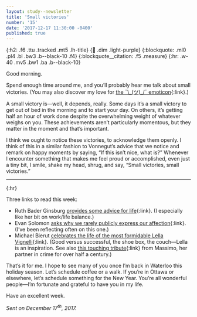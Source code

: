 ```yaml
---
layout: study--newsletter
title: 'Small victories'
number: '15'
date: '2017-12-17 11:30:00 -0400'
published: true
---
```


{:h2: .f6 .ttu .tracked .mt5 .lh-title}
{:link: .dim .light-purple}
{:blockquote: .ml0 .pl4 .bl .bw3 .b--black-10 .f4}
{:blockquote__citation: .f5 .measure}
{:hr: .w-40 .mv5 .bw1 .ba .b--black-10}

Good morning.

Spend enough time around me, and you’ll probably hear me talk about small victories. (You may also discover my love for [the ¯\\\_(ツ)\_/¯ emoticon](https://lucascherkewski.com/shrug/){:link}.)

A small victory is—well, it depends, really. Some days it’s a small victory to get out of bed in the morning and to start your day. On others, it’s getting half an hour of work done despite the overwhelming weight of whatever weighs on you. These achievements aren’t particularly momentous, but they matter in the moment and that’s important.

I think we ought to notice these victories, to acknowledge them openly. I think of this in a similar fashion to Vonnegut’s advice that we notice and remark on happy moments by saying, “If this isn’t nice, what is?” Whenever I encounter something that makes me feel proud or accomplished, even just a tiny bit, I smile, shake my head, shrug, and say, “Small victories, small victories.”

***
{:hr}

Three links to read this week:

* Ruth Bader Ginsburg [provides some advice for life](https://www.nytimes.com/2016/10/02/opinion/sunday/ruth-bader-ginsburgs-advice-for-living.html){:link}. (I especially like her bit on work/life balance.)
* Evan Solomon [asks why we rarely publicly express our affection](http://www.macleans.ca/society/what-we-dont-talk-about-when-we-talk-about-gord-downie/){:link}. (I’ve been reflecting often on this one.)
* Michael Bierut [celebrates the life of the most formidable Lella Vignelli](https://designobserver.com/article.php?id=8277){:link}. (Good versus successful, the shoe box, the couch—Lella is an inspiration. See also [this touching tribute](http://www.vignelli.com/Designed_by_Lella.pdf){:link} from Massimo, her partner in crime for over half a century.)

That’s it for me. I hope to see many of you once I’m back in Waterloo this holiday season. Let’s schedule coffee or a walk. If you’re in Ottawa or elsewhere, let’s schedule something for the New Year. You’re all wonderful people—I’m fortunate and grateful to have you in my life.

Have an excellent week.

*Sent on December 17<sup>th</sup>, 2017.*
